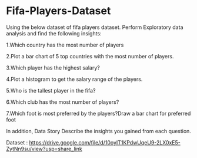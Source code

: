 # Fifa-Players-Dataset
Using the below dataset of fifa players dataset. Perform Exploratory data analysis and find the following insights:

1.Which country has the most number of players 

2.Plot a bar chart of 5 top countries with the most number of players. 

3.Which player has the highest salary? 

4.Plot a histogram to get the salary range of the players. 

5.Who is the tallest player in the fifa?

6.Which club has the most number of players? 

7.Which foot is most preferred by the players?Draw a bar chart for preferred foot 

In addition,
Data Story
Describe the insights you gained from each question.  

Dataset : 
https://drive.google.com/file/d/10oyIT1KPdwUqeU9-2LX0xE5-ZytNn9su/view?usp=share_link
